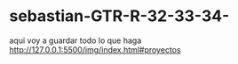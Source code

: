 # sebastian-GTR-R-32-33-34-
aqui voy a guardar todo lo que haga
http://127.0.0.1:5500/img/index.html#proyectos
